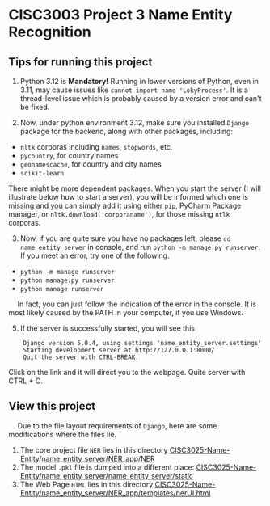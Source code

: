 # CISC3003 Project 3 Name Entity Recognition
## Tips for running this project
1. Python 3.12 is **Mandatory!** Running in lower versions of Python, even in 3.11, may cause issues like `cannot import name 'LokyProcess'`. It is a thread-level issue which is probably caused by a version error and can't be fixed.

2. Now, under python environment 3.12, make sure you installed `Django` package for the backend, along with other packages, including: 

- `nltk` corporas including `names`, `stopwords`, etc.
- `pycountry`, for country names
- `geonamescache`, for country and city names
- `scikit-learn`

There might be more dependent packages. When you start the server (I will illustrate below how to start a server), you will be informed which one is missing and you can simply add it using either `pip`, PyCharm Package manager, or `nltk.download('corporaname')`, for those missing `ntlk` corporas.

3. Now, if you are quite sure you have no packages left, please `cd name_entity_server` in console, and run `python -m manage.py runserver`. If you meet an error, try one of the following.

- `python -m manage runserver`
- `python manage.py runserver`
- `python manage runserver`

&emsp; In fact, you can just follow the indication of the error in the console. It is most likely caused by the PATH in your computer, if you use Windows.

5. If the server is successfully started, you will see this
```console
    Django version 5.0.4, using settings 'name_entity_server.settings'
    Starting development server at http://127.0.0.1:8000/
    Quit the server with CTRL-BREAK.
```
Click on the link and it will direct you to the webpage. Quite server with CTRL + C.

## View this project
&emsp; Due to the file layout requirements of `Django`, here are some modifications where the files lie.
1. The core project file `NER` lies in this directory [CISC3025-Name-Entity/name_entity_server/NER_app/NER](./name_entity_server/NER_app/NER)
2. The model `.pkl` file is dumped into a different place: [CISC3025-Name-Entity/name_entity_server/name_entity_server/static](./name_entity_server/name_entity_server/static)
3. The Web Page `HTML` lies in this directory [CISC3025-Name-Entity/name_entity_server/NER_app/templates/nerUI.html](./name_entity_server/NER_app/templates/nerUI.html)